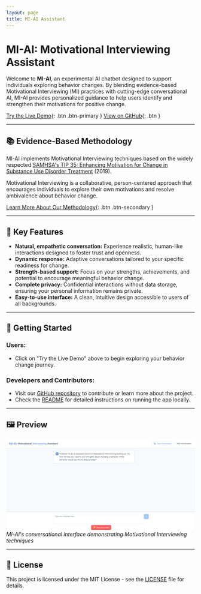 ```yaml
---
layout: page
title: MI-AI Assistant
---
```


# MI-AI: Motivational Interviewing Assistant

Welcome to **MI-AI**, an experimental AI chatbot designed to support individuals exploring behavior changes. By blending evidence-based Motivational Interviewing (MI) practices with cutting-edge conversational AI, MI-AI provides personalized guidance to help users identify and strengthen their motivations for positive change.

[Try the Live Demo](https://mi-ai.vercel.app/){: .btn .btn-primary }
[View on GitHub](https://github.com/dccooper/mi-ai){: .btn }

---

## 📚 Evidence-Based Methodology

MI-AI implements Motivational Interviewing techniques based on the widely respected [SAMHSA's TIP 35: Enhancing Motivation for Change in Substance Use Disorder Treatment](https://library.samhsa.gov/product/tip-35-enhancing-motivation-change-substance-use-disorder-treatment/pep19-02-01-003) (2019).

Motivational Interviewing is a collaborative, person-centered approach that encourages individuals to explore their own motivations and resolve ambivalence about behavior change.

[Learn More About Our Methodology](methodology.html){: .btn .btn-secondary }

---

## 🌟 Key Features

* **Natural, empathetic conversation:** Experience realistic, human-like interactions designed to foster trust and openness.
* **Dynamic response:** Adaptive conversations tailored to your specific readiness for change.
* **Strength-based support:** Focus on your strengths, achievements, and potential to encourage meaningful behavior change.
* **Complete privacy:** Confidential interactions without data storage, ensuring your personal information remains private.
* **Easy-to-use interface:** A clean, intuitive design accessible to users of all backgrounds.

---

## 🚀 Getting Started

### Users:

* Click on "Try the Live Demo" above to begin exploring your behavior change journey.

### Developers and Contributors:

* Visit our [GitHub repository](https://github.com/dccooper/mi-ai) to contribute or learn more about the project.
* Check the [README](https://github.com/dccooper/mi-ai/blob/main/README.md) for detailed instructions on running the app locally.

---

## 🖼️ Preview

![MI-AI Screenshot](assets/images/MI-AI.png)
*MI-AI's conversational interface demonstrating Motivational Interviewing techniques*

---

## 📝 License

This project is licensed under the MIT License - see the [LICENSE](https://github.com/[your-username]/mi-ai/blob/main/LICENSE) file for details.
